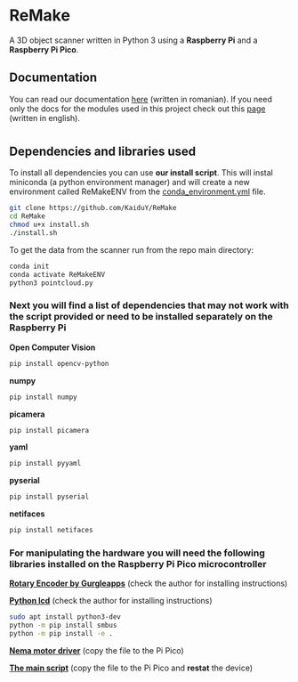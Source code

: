# ReMake

A 3D object scanner written in Python 3 using a **Raspberry Pi** and a **Raspberry Pi Pico**.

## Documentation

You can read our documentation [here](https://github.com/KaiduY/ReMake/blob/main/Documentatie%20ReMake.pdf) (written in romanian).
If you need only the docs for the modules used in this project check out this [page](https://kaiduy.github.io/ReMake/) (written in english).

#

## Dependencies and libraries used

To install all dependencies you can use **our install script**. 
This will instal miniconda (a python environment manager) and will create a new environment called ReMakeENV from the [conda_environment.yml](conda_environment.yml) file.

```sh
git clone https://github.com/KaiduY/ReMake
cd ReMake
chmod u+x install.sh
./install.sh
```

To get the data from the scanner run from the repo main directory:

```sh
conda init
conda activate ReMakeENV
python3 pointcloud.py
```

### Next you will find a list of dependencies that may not work with the script provided or need to be installed separately on the **Raspberry Pi**

  **Open Computer Vision**
  
 ```sh
 pip install opencv-python
```

 **numpy**

 ```sh
 pip install numpy
 ```

**picamera**

```sh
pip install picamera
```

**yaml**

```sh
pip install pyyaml
```

**pyserial**

```sh
pip install pyserial
```

**netifaces**

```sh
pip install netifaces
```

### For manipulating the hardware you will need the following libraries installed on the **Raspberry Pi Pico** microcontroller

**[Rotary Encoder by Gurgleapps](https://github.com/gurgleapps/rotary-encoder)** (check the author for installing instructions)

**[Python lcd](https://github.com/dhylands/python_lcd/)** (check the author for installing instructions)

```sh
sudo apt install python3-dev
python -m pip install smbus 
python -m pip install -e .
```

**[Nema motor driver](Raspberry_Pi_Pico/Nema.py)** (copy the file to the Pi Pico)

**[The main script](Raspberry_Pi_Pico/main.py)** (copy the file to the Pi Pico and **restat** the device)

